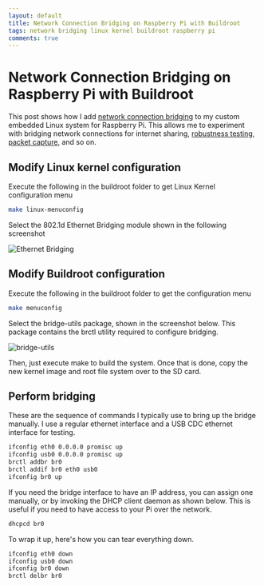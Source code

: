 ```yaml
---
layout: default
title: Network Connection Bridging on Raspberry Pi with Buildroot
tags: network bridging linux kernel buildroot raspberry pi
comments: true
---
```

# Network Connection Bridging on Raspberry Pi with Buildroot

This post shows how I add [network connection bridging](https://wiki.debian.org/BridgeNetworkConnections) to my custom embedded Linux system for Raspberry Pi. This allows me to experiment with bridging network connections for internet sharing, [robustness testing](_posts/2010/2010-09-16-test-robustness-of-your-networked-applications-using-netem.md), [packet capture](http://williamknowles.co.uk/?p=16), and so on.

## Modify Linux kernel configuration

Execute the following in the buildroot folder to get Linux Kernel configuration menu

```bash
make linux-menuconfig
```

Select the 802.1d Ethernet Bridging module shown in the following screenshot

![Ethernet Bridging](/assets/img/buildroot-kernel-networking-bridging.png)

## Modify Buildroot configuration

Execute the following in the buildroot folder to get the configuration menu

```bash
make menuconfig
```

Select the bridge-utils package, shown in the screenshot below. This package contains the brctl utility required to configure bridging.

![bridge-utils](/assets/img/buildroot-packages-bridge-utils.png)

Then, just execute make to build the system. Once that is done, copy the new kernel image and root file system over to the SD card.

## Perform bridging

These are the sequence of commands I typically use to bring up the bridge manually. I use a regular ethernet interface and a USB CDC ethernet interface for testing.

```bash
ifconfig eth0 0.0.0.0 promisc up
ifconfig usb0 0.0.0.0 promisc up
brctl addbr br0
brctl addif br0 eth0 usb0
ifconfig br0 up
```

If you need the bridge interface to have an IP address, you can assign one manually, or by invoking the DHCP client daemon as shown below. This is useful if you need to have access to your Pi over the network.

```bash
dhcpcd br0
```

To wrap it up, here's how you can tear everything down.

```bash
ifconfig eth0 down
ifconfig usb0 down
ifconfig br0 down
brctl delbr br0
```
